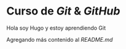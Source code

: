 # Curso de _Git_ & _GitHub_

Hola soy Hugo y estoy aprendiendo Git

Agregando más contenido al _README.md_
